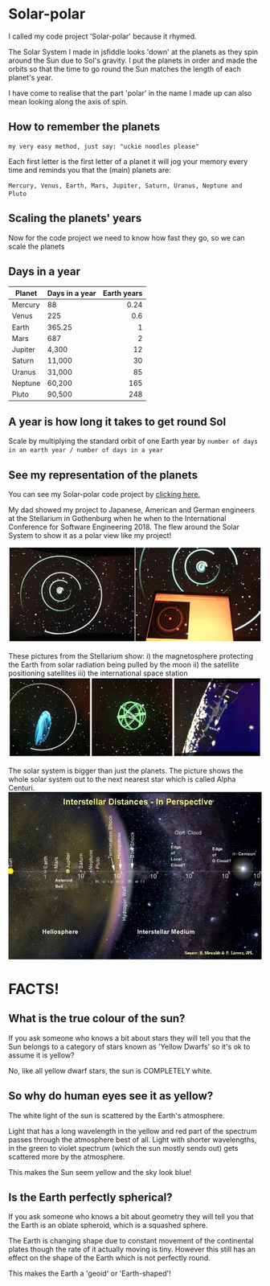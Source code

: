# Solar-polar

I called my code project 'Solar-polar' because it rhymed.

The Solar System I made in jsfiddle looks 'down' at the planets as they spin around the Sun due to Sol's gravity. I put the planets in order and made the orbits so that the time to go round the Sun matches the length of each planet's year.

I have come to realise that the part 'polar' in the name I made up can also mean looking along the axis of spin.

## How to remember the planets
```
my very easy method, just say: "uckie noodles please"
```
Each first letter is the first letter of a planet it will jog your memory every time and reminds you that the (main) planets are:
```
Mercury, Venus, Earth, Mars, Jupiter, Saturn, Uranus, Neptune and Pluto
```

## Scaling the planets' years

Now for the code project we need to know how fast they go, so we can scale the planets

## Days in a year

Planet | Days in a year | Earth years
--- | --- | ---:
Mercury | 88 | 0.24
Venus | 225 | 0.6
Earth | 365.25 | 1
Mars | 687 | 2
Jupiter | 4,300 | 12
Saturn | 11,000 | 30
Uranus | 31,000 | 85
Neptune | 60,200 | 165
Pluto | 90,500 | 248

## A year is how long it takes to get round Sol

Scale by multiplying the standard orbit of one Earth year by `number of days in an earth year / number of days in a year`

## See my representation of the planets

You can see my Solar-polar code project by [clicking here.](https://mewhubhawk.github.io/Solar-polar/)

My dad showed my project to Japanese, American and German engineers at the Stellarium in Gothenburg when he when to the International Conference for Software Engineering 2018. The flew around the Solar System to show it as a polar view like my project!

![Solar-polar at the Stellarium in Gothenburg](solar-polar-stellarium.png)

 These pictures from the Stellarium show:
i) the magnetosphere protecting the Earth from solar radiation being pulled by the moon
ii) the satellite positioning satellites
iii) the international space station
 ![Interesting things from the Stellarium in Gothenburg](solar-polar-things.png)

The solar system is bigger than just the planets. The picture shows the whole solar system out to the next nearest star which is called Alpha Centuri.
![all the things in the solar system](distance-to-alpha-centuri.jpg)

# FACTS!

## What is the true colour of the sun?

If you ask someone who knows a bit about stars they will tell you that the
Sun belongs to a category of stars known as 'Yellow Dwarfs' so it's ok to
assume it is yellow?

No, like all yellow dwarf stars, the sun is COMPLETELY white.

## So why do human eyes see it as yellow?

The white light of the sun is scattered by the Earth's atmosphere.

Light that has a long wavelength in the yellow and red part of the spectrum passes through the atmosphere best of all. Light with shorter wavelengths, in the green to violet spectrum (which the sun mostly sends out) gets scattered more by the atmosphere.

This makes the Sun seem yellow and the sky look blue!

## Is the Earth perfectly spherical?

If you ask someone who knows a bit about geometry they will tell you that the Earth is an oblate spheroid, which is a squashed sphere.

The Earth is changing shape due to constant movement of the continental plates though the rate of it actually moving is tiny. However this still has an effect on the shape of the Earth which is not perfectly round.

This makes the Earth a 'geoid' or 'Earth-shaped'!
